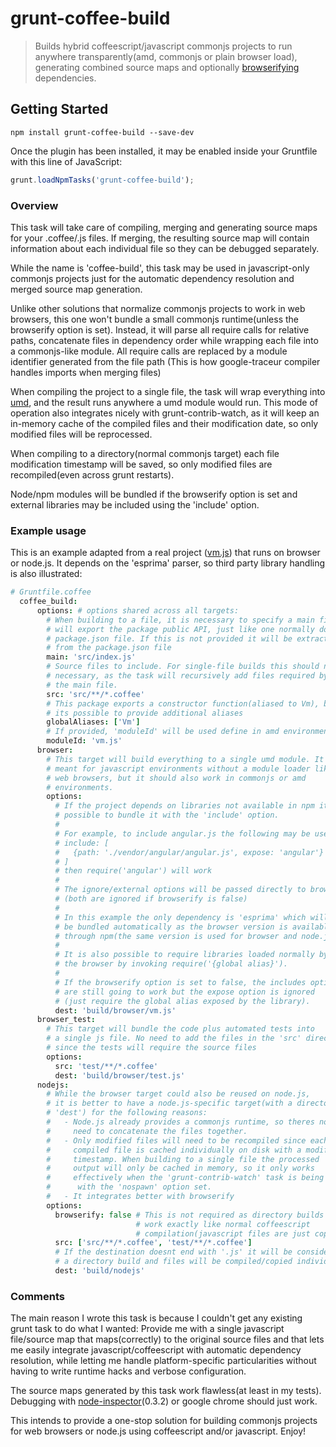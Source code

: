 # grunt-coffee-build

> Builds hybrid coffeescript/javascript commonjs projects to run anywhere transparently(amd, commonjs or plain browser load), generating combined source maps and optionally [browserifying](https://github.com/substack/node-browserify) dependencies. 

## Getting Started
```shell
npm install grunt-coffee-build --save-dev
```

Once the plugin has been installed, it may be enabled inside your Gruntfile with this line of JavaScript:

```js
grunt.loadNpmTasks('grunt-coffee-build');
```

### Overview

This task will take care of compiling, merging and generating source maps for
your .coffee/.js files. If merging, the resulting source map will contain
information about each individual file so they can be debugged separately.

While the name is 'coffee-build', this task may be used in javascript-only
commonjs projects just for the automatic dependency resolution and merged
source map generation.

Unlike other solutions that normalize commonjs projects to work in web
browsers, this one won't bundle a small commonjs runtime(unless the browserify
option is set). Instead, it will parse all require calls for relative paths,
concatenate files in dependency order while wrapping each file into a
commonjs-like module.  All require calls are replaced by a module identifier
generated from the file path (This is how google-traceur compiler handles
imports when merging files)

When compiling the project to a single file, the task will wrap everything into
[umd](https://github.com/umdjs/umd), and the result runs anywhere a umd module
would run. This mode of operation also integrates nicely with
grunt-contrib-watch, as it will keep an in-memory cache of the compiled files
and their modification date, so only modified files will be reprocessed.

When compiling to a directory(normal commonjs target) each file modification
timestamp will be saved, so only modified files are recompiled(even across
grunt restarts).

Node/npm modules will be bundled if the browserify option is set and external
libraries may be included using the 'include' option.

### Example usage

This is an example adapted from a real project
([vm.js](https://github.com/tarruda/vm.js)) that runs on browser or node.js.
It depends on the 'esprima' parser, so third party library handling is also
 illustrated:

```coffeescript
# Gruntfile.coffee
  coffee_build:
      options: # options shared across all targets:
        # When building to a file, it is necessary to specify a main file which
        # will export the package public API, just like one normally does in a
        # package.json file. If this is not provided it will be extracted
        # from the package.json file
        main: 'src/index.js'
        # Source files to include. For single-file builds this should not be
        # necessary, as the task will recursively add files required by
        # the main file.
        src: 'src/**/*.coffee'
        # This package exports a constructor function(aliased to Vm), but
        # its possible to provide additional aliases 
        globalAliases: ['Vm']
        # If provided, 'moduleId' will be used define in amd environments
        moduleId: 'vm.js'
      browser:
        # This target will build everything to a single umd module. It is
        # meant for javascript environments without a module loader like
        # web browsers, but it should also work in commonjs or amd
        # environments.
        options:
          # If the project depends on libraries not available in npm it is
          # possible to bundle it with the 'include' option.
          #
          # For example, to include angular.js the following may be used:
          # include: [
          #   {path: './vendor/angular/angular.js', expose: 'angular'}
          # ]
          # then require('angular') will work
          #
          # The ignore/external options will be passed directly to browserify
          # (both are ignored if browserify is false) 
          #
          # In this example the only dependency is 'esprima' which will
          # be bundled automatically as the browser version is available
          # through npm(the same version is used for browser and node.js).
          #
          # It is also possible to require libraries loaded normally by
          # the browser by invoking require('{global alias}').
          #
          # If the browserify option is set to false, the includes option
          # are still going to work but the expose option is ignored
          # (just require the global alias exposed by the library).
          dest: 'build/browser/vm.js'
      browser_test:
        # This target will bundle the code plus automated tests into
        # a single js file. No need to add the files in the 'src' directory
        # since the tests will require the source files
        options:
          src: 'test/**/*.coffee'
          dest: 'build/browser/test.js'
      nodejs:
        # While the browser target could also be reused on node.js, 
        # it is better to have a node.js-specific target(with a directory
        # 'dest') for the following reasons:
        #   - Node.js already provides a commonjs runtime, so theres no
        #     need to concatenate the files together.
        #   - Only modified files will need to be recompiled since each
        #     compiled file is cached individually on disk with a modification
        #     timestamp. When building to a single file the processed
        #     output will only be cached in memory, so it only works
        #     effectively when the 'grunt-contrib-watch' task is being used
        #      with the 'nospawn' option set.
        #   - It integrates better with browserify
        options:
          browserify: false # This is not required as directory builds
                            # work exactly like normal coffeescript
                            # compilation(javascript files are just copied).
          src: ['src/**/*.coffee', 'test/**/*.coffee']
          # If the destination doesnt end with '.js' it will be considered
          # a directory build and files will be compiled/copied individually
          dest: 'build/nodejs'
```

### Comments

The main reason I wrote this task is because I couldn't get any existing grunt
task to do what I wanted: Provide me with a single javascript file/source map
that maps(correctly) to the original source files and that lets me easily
integrate javascript/coffeescript with automatic dependency resolution, while
letting me handle platform-specific particularities without having to write
runtime hacks and verbose configuration.

The source maps generated by this task work flawless(at least in my tests).
Debugging with
[node-inspector](https://github.com/node-inspector/node-inspector)(0.3.2) or
google chrome should just work.

This intends to provide a one-stop solution for building commonjs 
projects for web browsers or node.js using coffeescript and/or javascript.
Enjoy!
